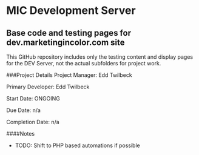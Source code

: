 MIC Development Server
==============

Base code and testing pages for dev.marketingincolor.com site
--------------

This GitHub repository includes only the testing content and display pages for the DEV Server, not the actual subfolders for project work.

###Project Details
Project Manager: Edd Twilbeck

Primary Developer: Edd Twilbeck

Start Date: ONGOING

Due Date: n/a

Completion Date: n/a

####Notes
* TODO: Shift to PHP based automations if possible
